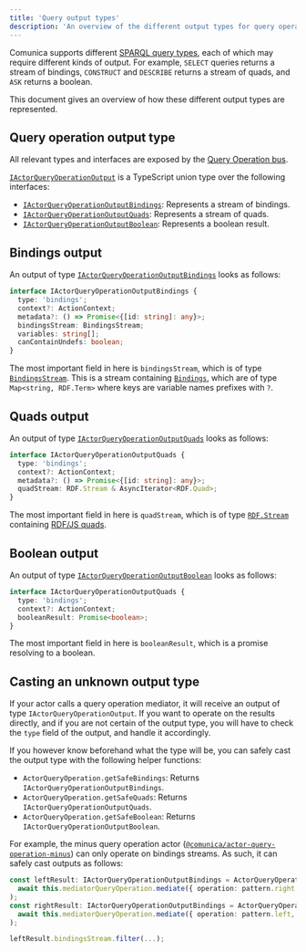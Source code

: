 ```yaml
---
title: 'Query output types'
description: 'An overview of the different output types for query operations.'
---
```


Comunica supports different [SPARQL query types](/docs/query/advanced/sparql_query_types/),
each of which may require different kinds of output.
For example, `SELECT` queries returns a stream of bindings,
`CONSTRUCT` and `DESCRIBE` returns a stream of quads,
and `ASK` returns a boolean.

This document gives an overview of how these different output types are represented.

## Query operation output type

All relevant types and interfaces are exposed by the
[Query Operation bus](/docs/modify/advanced/buses/#query-operation).

[`IActorQueryOperationOutput`](https://comunica.github.io/comunica/modules/bus_query_operation.html#iactorqueryoperationoutput-1)
is a TypeScript union type over the following interfaces:

* [`IActorQueryOperationOutputBindings`](https://comunica.github.io/comunica/interfaces/bus_query_operation.iactorqueryoperationoutputbindings.html): Represents a stream of bindings.
* [`IActorQueryOperationOutputQuads`](https://comunica.github.io/comunica/interfaces/bus_query_operation.iactorqueryoperationoutputquads.html): Represents a stream of quads.
* [`IActorQueryOperationOutputBoolean`](https://comunica.github.io/comunica/interfaces/bus_query_operation.iactorqueryoperationoutputboolean.html): Represents a boolean result.

## Bindings output

An output of type [`IActorQueryOperationOutputBindings`](https://comunica.github.io/comunica/interfaces/bus_query_operation.iactorqueryoperationoutputbindings.html)
looks as follows:

```typescript
interface IActorQueryOperationOutputBindings {
  type: 'bindings';
  context?: ActionContext;
  metadata?: () => Promise<{[id: string]: any}>;
  bindingsStream: BindingsStream;
  variables: string[];
  canContainUndefs: boolean;
}
```

The most important field in here is `bindingsStream`, which is of type [`BindingsStream`](https://comunica.github.io/comunica/modules/bus_query_operation.html#bindingsstream-1).
This is a stream containing [`Bindings`](https://comunica.github.io/comunica/modules/bus_query_operation.html#bindings-1),
which are of type `Map<string, RDF.Term>` where keys are variable names prefixes with `?`.

## Quads output

An output of type [`IActorQueryOperationOutputQuads`](https://comunica.github.io/comunica/interfaces/bus_query_operation.iactorqueryoperationoutputquads.html)
looks as follows:

```typescript
interface IActorQueryOperationOutputQuads {
  type: 'bindings';
  context?: ActionContext;
  metadata?: () => Promise<{[id: string]: any}>;
  quadStream: RDF.Stream & AsyncIterator<RDF.Quad>;
}
```

The most important field in here is `quadStream`, which is of type [`RDF.Stream`](/docs/query/advanced/rdfjs/)
containing [RDF/JS quads](/docs/query/advanced/rdfjs/).

## Boolean output

An output of type [`IActorQueryOperationOutputBoolean`](https://comunica.github.io/comunica/interfaces/bus_query_operation.iactorqueryoperationoutputboolean.html)
looks as follows:

```typescript
interface IActorQueryOperationOutputQuads {
  type: 'bindings';
  context?: ActionContext;
  booleanResult: Promise<boolean>;
}
```

The most important field in here is `booleanResult`, which is a promise resolving to a boolean.

## Casting an unknown output type

If your actor calls a query operation mediator, it will receive an output of type `IActorQueryOperationOutput`.
If you want to operate on the results directly,
and if you are not certain of the output type,
you will have to check the `type` field of the output,
and handle it accordingly.

If you however know beforehand what the type will be,
you can safely cast the output type with the following helper functions:

* `ActorQueryOperation.getSafeBindings`: Returns `IActorQueryOperationOutputBindings`.
* `ActorQueryOperation.getSafeQuads`: Returns `IActorQueryOperationOutputQuads`.
* `ActorQueryOperation.getSafeBoolean`: Returns `IActorQueryOperationOutputBoolean`.

For example, the minus query operation actor ([`@comunica/actor-query-operation-minus`](https://github.com/comunica/comunica/tree/master/packages/actor-query-operation-minus))
can only operate on bindings streams.
As such, it can safely cast outputs as follows:

```typescript
const leftResult: IActorQueryOperationOutputBindings = ActorQueryOperation.getSafeBindings(
  await this.mediatorQueryOperation.mediate({ operation: pattern.right, context }),
);
const rightResult: IActorQueryOperationOutputBindings = ActorQueryOperation.getSafeBindings(
  await this.mediatorQueryOperation.mediate({ operation: pattern.left, context }),
);

leftResult.bindingsStream.filter(...);
```

